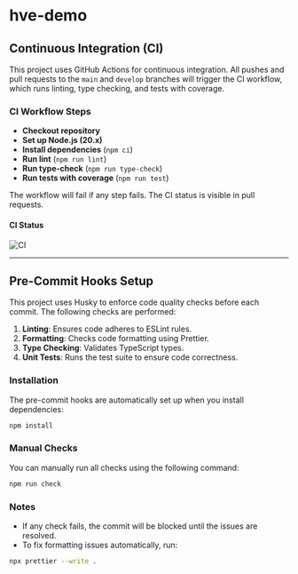 # hve-demo

## Continuous Integration (CI)

This project uses GitHub Actions for continuous integration. All pushes and pull requests to the `main` and `develop` branches will trigger the CI workflow, which runs linting, type checking, and tests with coverage.

### CI Workflow Steps
- **Checkout repository**
- **Set up Node.js (20.x)**
- **Install dependencies** (`npm ci`)
- **Run lint** (`npm run lint`)
- **Run type-check** (`npm run type-check`)
- **Run tests with coverage** (`npm run test`)

The workflow will fail if any step fails. The CI status is visible in pull requests.

#### CI Status

![CI](https://github.com/${{github.repository}}/actions/workflows/ci.yml/badge.svg)

---

## Pre-Commit Hooks Setup

This project uses Husky to enforce code quality checks before each commit. The following checks are performed:

1. **Linting**: Ensures code adheres to ESLint rules.
2. **Formatting**: Checks code formatting using Prettier.
3. **Type Checking**: Validates TypeScript types.
4. **Unit Tests**: Runs the test suite to ensure code correctness.

### Installation

The pre-commit hooks are automatically set up when you install dependencies:

```bash
npm install
```

### Manual Checks

You can manually run all checks using the following command:

```bash
npm run check
```

### Notes

- If any check fails, the commit will be blocked until the issues are resolved.
- To fix formatting issues automatically, run:

```bash
npx prettier --write .
```
